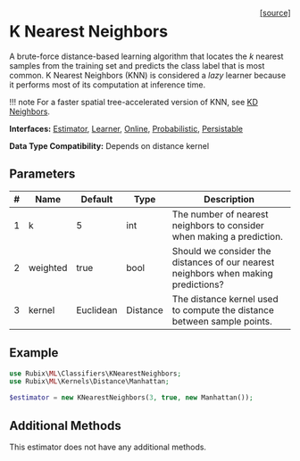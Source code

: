 <span style="float:right;"><a href="https://github.com/RubixML/ML/blob/master/src/Classifiers/KNearestNeighbors.php">[source]</a></span>

# K Nearest Neighbors
A brute-force distance-based learning algorithm that locates the *k* nearest samples from the training set and predicts the class label that is most common. K Nearest Neighbors (KNN) is considered a *lazy* learner because it performs most of its computation at inference time.

!!! note
    For a faster spatial tree-accelerated version of KNN, see [KD Neighbors](kd-neighbors.md).

**Interfaces:** [Estimator](../estimator.md), [Learner](../learner.md), [Online](../online.md), [Probabilistic](../probabilistic.md), [Persistable](../persistable.md)

**Data Type Compatibility:** Depends on distance kernel

## Parameters
| # | Name | Default | Type | Description |
|---|---|---|---|---|
| 1 | k | 5 | int | The number of nearest neighbors to consider when making a prediction. |
| 2 | weighted | true | bool | Should we consider the distances of our nearest neighbors when making predictions? |
| 3 | kernel | Euclidean | Distance | The distance kernel used to compute the distance between sample points. |

## Example
```php
use Rubix\ML\Classifiers\KNearestNeighbors;
use Rubix\ML\Kernels\Distance\Manhattan;

$estimator = new KNearestNeighbors(3, true, new Manhattan());
```

## Additional Methods
This estimator does not have any additional methods.

